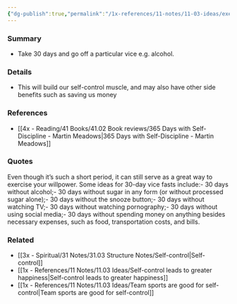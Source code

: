 ```yaml
---
{"dg-publish":true,"permalink":"/1x-references/11-notes/11-03-ideas/exercise-willpower-by-going-on-a-30-day-vice-fast/","title":"Exercise willpower by going on a 30-day vice fast","created":"2024-02-18T16:17:00.424+03:00","updated":"2024-02-18T16:25:32.004+03:00"}
---
```



### Summary
- Take 30 days and go off a particular vice e.g. alcohol. 

### Details
- This will build our self-control muscle, and may also have other side benefits such as saving us money

### References
- [[4x - Reading/41 Books/41.02 Book reviews/365 Days with Self-Discipline - Martin Meadows\|365 Days with Self-Discipline - Martin Meadows]]

### Quotes
Even though it’s such a short period, it can still serve as a great way to exercise your willpower. Some ideas for 30-day vice fasts include:- 30 days without alcohol;- 30 days without sugar in any form (or without processed sugar alone);- 30 days without the snooze button;- 30 days without watching TV;- 30 days without watching pornography;- 30 days without using social media;- 30 days without spending money on anything besides necessary expenses, such as food, transportation costs, and bills.

### Related
- [[3x - Spiritual/31 Notes/31.03 Structure Notes/Self-control\|Self-control]]
- [[1x - References/11 Notes/11.03 Ideas/Self-control leads to greater happiness\|Self-control leads to greater happiness]]
- [[1x - References/11 Notes/11.03 Ideas/Team sports are good for self-control\|Team sports are good for self-control]]